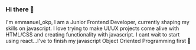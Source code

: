 ### Hi there 👋

I'm emmanuel_okp, I am a Junior Frontend Developer, currently shaping my skills on javascript. I love trying to make UI/UX projects come alive with HTML/CSS and creating functionality with javascript. I cant wait to start using react...I've to finish my javascript Object Oriented Programming first 🤔

<!--
**okp980/okp980** is a ✨ _special_ ✨ repository because its `README.md` (this file) appears on your GitHub profile.

Here are some ideas to get you started:

- 🔭 I’m currently working on making a calculator
- 🌱 I’m currently learning javascript OOP
- 👯 I’m looking to collaborate on working to bring a cool UI/UX design to live
- 🤔 I’m looking for help with javascript resources to improve my skills
- 💬 Ask me about anything javascript
- 📫 How to reach me: ...
- 😄 Pronouns:
- ⚡ Fun fact:  Did you know that looking away from your computer screen at 20 feet for 20 seconds in every 20 minutes could help reduce eyestrain caused by computer vision syndrome? 
-->
